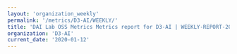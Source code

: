 ```yaml
---
layout: 'organization_weekly'
permalink: '/metrics/D3-AI/WEEKLY/'
title: 'DAI Lab OSS Metrics Metrics report for D3-AI | WEEKLY-REPORT-2020-01-12'
organization: 'D3-AI'
current_date: '2020-01-12'
---
```

